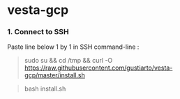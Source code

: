 # vesta-gcp
### 1. Connect to SSH

Paste line below 1 by 1 in SSH command-line :

> sudo su && cd /tmp && curl -O https://raw.githubusercontent.com/gustiarto/vesta-gcp/master/install.sh

> bash install.sh
